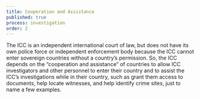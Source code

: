 ```yaml
---
title: Cooperation and Assistance
published: true
process: investigation
order: 2
---
```



The ICC is an independent international court of law, but does not have its own police force or independent enforcement body because the ICC cannot enter sovereign countries without a country’s permission. So, the ICC depends on the “cooperation and assistance” of countries to allow ICC investigators and other personnel to enter their country and to assist the ICC’s investigations while in their country, such as grant them access to documents, help locate witnesses, and help identify crime sites, just to name a few examples.&nbsp;